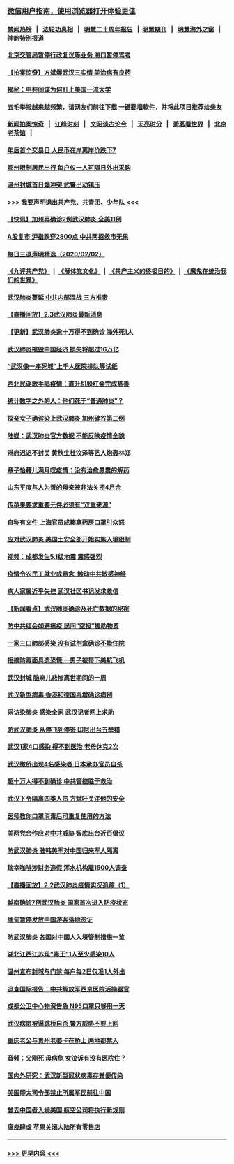 ### [微信用户指南，使用浏览器打开体验更佳](https://github.com/gfw-breaker/banned-news1/blob/master/indexes/wechat-guide.md?t=0)
#### [禁闻热榜](热点新闻.md?t=0)  &nbsp;&nbsp;|&nbsp;&nbsp; [法轮功真相](https://github.com/gfw-breaker/truth/blob/master/README.md?t=0) &nbsp;&nbsp;|&nbsp;&nbsp; [明慧二十周年报告](https://github.com/gfw-breaker/mh-reports/blob/master/README.md?t=0) &nbsp;&nbsp;|&nbsp;&nbsp;[明慧期刊](https://github.com/gfw-breaker/mh-qikan) &nbsp;&nbsp;|&nbsp;&nbsp; [明慧海外之窗](https://github.com/gfw-breaker/mh-news/blob/master/README.md?t=0) &nbsp;&nbsp;|&nbsp;&nbsp; [神韵特别报道](https://github.com/gfw-breaker/mh-news/blob/master/shenyun.md?t=0)
#### [北京交管局暂停行政复议等业务 海口暂停驾考](../pages/nsc413/n11840528.md?t=02031433) 
#### [【拍案惊奇】方斌爆武汉三实情 美治病有良药](../pages/nsc413/n11839984.md?t=02031433) 
#### [揭秘：中共间谍为何盯上美国一流大学](../pages/nsc413/n11840270.md?t=02031433) 
#### 五毛举报越来越频繁，请网友们前往下载 [一键翻墙软件](https://github.com/gfw-breaker/ssr-accounts)，并将此项目推荐给亲友
#### [新闻拍案惊奇](https://github.com/gfw-breaker/banned-news1/blob/master/pages/link4.md) &nbsp;&nbsp;|&nbsp;&nbsp; [江峰时刻](https://github.com/gfw-breaker/banned-news1/blob/master/pages/link4.md) &nbsp;&nbsp;|&nbsp;&nbsp; [文昭谈古论今](https://github.com/gfw-breaker/banned-news1/blob/master/pages/link4.md) &nbsp;&nbsp;|&nbsp;&nbsp; [天亮时分](https://github.com/gfw-breaker/banned-news1/blob/master/pages/link4.md) &nbsp;&nbsp;|&nbsp;&nbsp; [萧茗看世界](https://github.com/gfw-breaker/banned-news1/blob/master/pages/link4.md) &nbsp;&nbsp;|&nbsp;&nbsp; [北京老茶馆](https://github.com/gfw-breaker/banned-news1/blob/master/pages/link4.md) &nbsp;&nbsp;|&nbsp;&nbsp; 
#### [年后首个交易日 人民币在岸离岸价跌下7](../pages/nsc413/n11840366.md?t=02031433) 
#### [鄂州限制居民出行 每户仅一人可隔日外出采购](../pages/nsc413/n11839131.md?t=02031433) 
#### [温州封城首日爆冲突 武警出动镇压](../pages/nsc413/n11839881.md?t=02031433) 
#### [>>> 我要声明退出共产党、共青团、少年队 <<<](https://github.com/begood0513/goodnews/blob/master/quit/letter.md) 
#### [【快讯】加州再确诊2例武汉肺炎 全美11例](../pages/nsc413/n11840339.md?t=02031433) 
#### [A股复市 沪指跌穿2800点 中共两招救市无果](../pages/nsc413/n11839859.md?t=02031433) 
#### [每日三退声明精选（2020/02/02）](../pages/nsc413/n11840257.md?t=02031433) 
#### [《九评共产党》](https://github.com/begood0513/9ping.md/blob/master/README.md) &nbsp;|&nbsp; [《解体党文化》](../../../../jtdwh.md/blob/master/README.md)  &nbsp;|&nbsp; [《共产主义的终极目的》](../../../../gczydzjmd.md/blob/master/README.md) &nbsp;|&nbsp; [《魔鬼在统治我们的世界》](../../../../mgztzwmdsj.md/blob/master/README.md) 
#### [武汉肺炎蔓延 中共内部混战 三方推责](../pages/nsc413/n11839612.md?t=02031433) 
#### [【直播回放】2.3武汉肺炎最新消息](../pages/nsc413/n11840124.md?t=02031433) 
#### [【更新】武汉肺炎逾十万得不到确诊 海外死1人](../pages/nsc413/n11801312.md?t=02031433) 
#### [武汉肺炎摧毁中国经济 损失将超过16万亿](../pages/nsc413/n11839723.md?t=02031433) 
#### [“武汉像一座死城”上千人医院排队等试纸](../pages/nsc413/n11839724.md?t=02031433) 
#### [西北民谣歌手唱疫情：直升机躲红会完成慈善](../pages/nsc413/n11839757.md?t=02031433) 
#### [统计数字之外的人：他们死于“普通肺炎”？](../pages/nsc413/n11839788.md?t=02031433) 
#### [探亲女子确诊染上武汉肺炎 加州硅谷第二例](../pages/nsc413/n11839784.md?t=02031433) 
#### [陆媒：武汉肺炎官方数据 不能反映疫情全貌](../pages/nsc413/n11839828.md?t=02031433) 
#### [港府迟迟不封关 黄秋生杜汶泽等艺人炮轰林郑](../pages/nsc413/n11839562.md?t=02031433) 
#### [章子怡藉儿满月叹疫情：没有治愈愚蠢的解药](../pages/nsc413/n11839428.md?t=02031433) 
#### [山东平度与人为善的母亲被非法关押4月余](../pages/nsc413/n11834949.md?t=02031433) 
#### [传苹果要求重要元件必须有“双重来源”](../pages/nsc413/n11839717.md?t=02031433) 
#### [自称有文件 上海官员成箱拿药房口罩引众怒](../pages/nsc413/n11839279.md?t=02031433) 
#### [应对武汉肺炎 美国土安全部开始实施入境限制](../pages/nsc413/n11839729.md?t=02031433) 
#### [视频：成都发生5.1级地震 震感强烈](../pages/nsc413/n11839732.md?t=02031433) 
#### [疫情令农民工就业成悬念  触动中共敏感神经](../pages/nsc413/n11839625.md?t=02031433) 
#### [病人家属近乎失控 武汉社区书记发求救信](../pages/nsc413/n11839621.md?t=02031433) 
#### [【新闻看点】武汉肺炎确诊及死亡数据的秘密](../pages/nsc413/n11839539.md?t=02031433) 
#### [防中共红会如避瘟疫 民间“空投”援助物资](../pages/nsc413/n11839313.md?t=02031433) 
#### [一家三口肺部感染 没有试剂盒确诊不能住院](../pages/nsc413/n11839581.md?t=02031433) 
#### [拒摘防毒面具造恐慌 一男子被带下美航飞机](../pages/nsc413/n11839455.md?t=02031433) 
#### [武汉封城 脑麻儿悲惨离世期间的一周](../pages/nsc413/n11839378.md?t=02031433) 
#### [武汉新型病毒 香港和德国再增确诊病例](../pages/nsc413/n11839381.md?t=02031433) 
#### [采访染肺炎 感染全家 武汉记者网上求助](../pages/nsc413/n11839411.md?t=02031433) 
#### [防武汉肺炎 从停飞到停签 印尼出台五举措](../pages/nsc413/n11839282.md?t=02031433) 
#### [武汉1家4口感染 得不到医治 老母休克2次](../pages/nsc413/n11839277.md?t=02031433) 
#### [武汉撤侨出现4名感染者 日本承办官员自杀](../pages/nsc413/n11839044.md?t=02031433) 
#### [超十万人得不到确诊 中共管控胜于救治](../pages/nsc413/n11838462.md?t=02031433) 
#### [武汉下令隔离四类人员 方斌吁关注他的安全](../pages/nsc413/n11838878.md?t=02031433) 
#### [医师教你口罩消毒后可重复使用的方法](../pages/nsc413/n11839225.md?t=02031433) 
#### [美两党合作应对中共威胁 智库出台近百倡议](../pages/nsc413/n11838437.md?t=02031433) 
#### [防武汉肺炎 驻韩美军对中国归来军人隔离](../pages/nsc413/n11838970.md?t=02031433) 
#### [瑞幸咖啡涉财务造假 浑水机构雇1500人调查](../pages/nsc413/n11838486.md?t=02031433) 
#### [【直播回放】2.2武汉肺炎疫情实况追踪（1）](../pages/nsc413/n11838871.md?t=02031433) 
#### [越南确诊7例武汉肺炎 国家首次进入防疫状态](../pages/nsc413/n11838860.md?t=02031433) 
#### [缅甸暂停发放中国游客落地签证](../pages/nsc413/n11838730.md?t=02031433) 
#### [防武汉肺炎 各国对中国人入境管制措施一览](../pages/nsc413/n11838726.md?t=02031433) 
#### [湖北江西江苏现“毒王”1人至少感染10人](../pages/nsc413/n11838670.md?t=02031433) 
#### [温州宣布封城与门禁 每户每2日仅准1人外出](../pages/nsc413/n11838748.md?t=02031433) 
#### [追查国际报告：中共解放军西京医院活摘器官](../pages/nsc413/n11838359.md?t=02031433) 
#### [成都公卫中心物资告急 N95口罩只够用一天](../pages/nsc413/n11834896.md?t=02031433) 
#### [武汉病患被逼跳桥自杀 警方威胁不要上网](../pages/nsc413/n11838521.md?t=02031433) 
#### [重庆老公与贵州老婆卡在桥上 两地都禁入](../pages/nsc413/n11838677.md?t=02031433) 
#### [音频：父刚死 母病危 女泣诉有没有医院住？](../pages/nsc413/n11838501.md?t=02031433) 
#### [国内外研究：武汉新型冠状病毒存粪便传染](../pages/nsc413/n11838353.md?t=02031433) 
#### [美国印太司令部禁止所属军民前往中国](../pages/nsc413/n11838418.md?t=02031433) 
#### [曾去中国者入境美国 航空公司将执行新规则](../pages/nsc413/n11838375.md?t=02031433) 
#### [瘟疫肆虐 苹果关闭大陆所有零售店](../pages/nsc413/n11838235.md?t=02031433) 

----
#### [ >>> 更早内容 <<< ](../indexes/nsc413-earlier.md)
